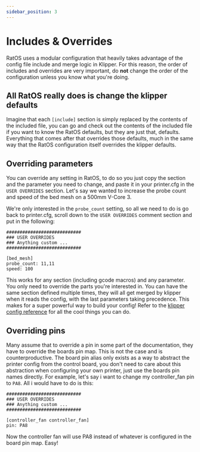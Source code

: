 ```yaml
---
sidebar_position: 3
---
```


# Includes & Overrides

RatOS uses a modular configuration that heavily takes advantage of the config file include and merge logic in Klipper. For this reason, the order of includes and overrides are very important, do **not** change the order of the configuration unless you know what you're doing.

## All RatOS really does is change the klipper defaults

Imagine that each `[include]` section is simply replaced by the contents of the included file, you can go and check out the contents of the included file if you want to know the RatOS defaults, but they are just that, defaults. Everything that comes after that overrides those defaults, much in the same way that the RatOS configuration itself overrides the klipper defaults.

## Overriding parameters

You can override any setting in RatOS, to do so you just copy the section and the parameter you need to change, and paste it in your printer.cfg in the `USER OVERRIDES` section. Let's say we wanted to increase the probe count and speed of the bed mesh on a 500mm V-Core 3.

We're only interested in the `probe_count` setting, so all we need to do is go back to printer.cfg, scroll down to the `USER OVERRIDES` comment section and put in the following:

```properties title="printer.cfg"
############################
### USER OVERRIDES
### Anything custom ...
############################

[bed_mesh]
probe_count: 11,11
speed: 100
```

This works for any section (including gcode macros) and any parameter. You only need to override the parts you're interested in. You can have the same section defined multiple times, they will all get merged by klipper when it reads the config, with the last parameters taking precedence. This makes for a super powerful way to build your config! Refer to the [klipper config reference](https://www.klipper3d.org/Config_Reference.html) for all the cool things you can do.

## Overriding pins

Many assume that to override a pin in some part of the documentation, they have to override the boards pin map. This is not the case and is counterproductive. The board pin alias only exists as a way to abstract the printer config from the control board, you don't need to care about this abstraction when configuring your own printer, just use the boards pin names directly. For example, let's say i want to change my controller_fan pin to `PA8`. All i would have to do is this:

```properties title="printer.cfg"
############################
### USER OVERRIDES
### Anything custom ...
############################

[controller_fan controller_fan]
pin: PA8
```

Now the controller fan will use PA8 instead of whatever is configured in the board pin map. Easy!
